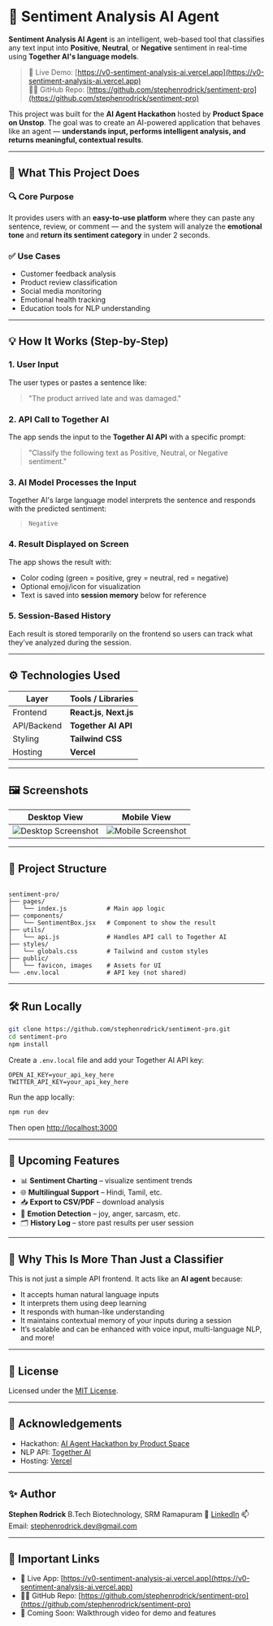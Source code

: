 # 🧠 Sentiment Analysis AI Agent

**Sentiment Analysis AI Agent** is an intelligent, web-based tool that classifies any text input into **Positive**, **Neutral**, or **Negative** sentiment in real-time using **Together AI's language models**.

> 🔗 Live Demo: [https://v0-sentiment-analysis-ai.vercel.app](https://v0-sentiment-analysis-ai.vercel.app)  
> 🧑‍💻 GitHub Repo: [https://github.com/stephenrodrick/sentiment-pro](https://github.com/stephenrodrick/sentiment-pro)

This project was built for the **AI Agent Hackathon** hosted by **Product Space on Unstop**. The goal was to create an AI-powered application that behaves like an agent — **understands input, performs intelligent analysis, and returns meaningful, contextual results**.

---

## 📌 What This Project Does

### 🔍 Core Purpose
It provides users with an **easy-to-use platform** where they can paste any sentence, review, or comment — and the system will analyze the **emotional tone** and **return its sentiment category** in under 2 seconds.

### ✅ Use Cases
- Customer feedback analysis
- Product review classification
- Social media monitoring
- Emotional health tracking
- Education tools for NLP understanding

---

## 💡 How It Works (Step-by-Step)

### 1. **User Input**
The user types or pastes a sentence like:
> "The product arrived late and was damaged."

### 2. **API Call to Together AI**
The app sends the input to the **Together AI API** with a specific prompt:
> "Classify the following text as Positive, Neutral, or Negative sentiment."

### 3. **AI Model Processes the Input**
Together AI's large language model interprets the sentence and responds with the predicted sentiment:
> `Negative`

### 4. **Result Displayed on Screen**
The app shows the result with:
- Color coding (green = positive, grey = neutral, red = negative)
- Optional emoji/icon for visualization
- Text is saved into **session memory** below for reference

### 5. **Session-Based History**
Each result is stored temporarily on the frontend so users can track what they’ve analyzed during the session.

---

## ⚙️ Technologies Used

| Layer       | Tools / Libraries          |
|-------------|----------------------------|
| Frontend    | **React.js**, **Next.js**  |
| API/Backend | **Together AI API**        |
| Styling     | **Tailwind CSS**           |
| Hosting     | **Vercel**                 |

---

## 🖼️ Screenshots

| Desktop View | Mobile View |
|--------------|-------------|
| ![Desktop Screenshot](./public/screenshot1.jpg) | ![Mobile Screenshot](./public/screenshot2.jpg) |

---

## 🧱 Project Structure

```

sentiment-pro/
├── pages/
│   └── index.js           # Main app logic
├── components/
│   └── SentimentBox.jsx   # Component to show the result
├── utils/
│   └── api.js             # Handles API call to Together AI
├── styles/
│   └── globals.css        # Tailwind and custom styles
├── public/
│   └── favicon, images    # Assets for UI
└── .env.local             # API key (not shared)

````

---

## 🛠️ Run Locally

```bash
git clone https://github.com/stephenrodrick/sentiment-pro.git
cd sentiment-pro
npm install
````

Create a `.env.local` file and add your Together AI API key:

```env
OPEN_AI_KEY=your_api_key_here
TWITTER_API_KEY=your_api_key_here
```

Run the app locally:

```bash
npm run dev
```

Then open [http://localhost:3000](http://localhost:3000)

---

## 🔮 Upcoming Features

* 📊 **Sentiment Charting** – visualize sentiment trends
* 🌐 **Multilingual Support** – Hindi, Tamil, etc.
* 📥 **Export to CSV/PDF** – download analysis
* 🧠 **Emotion Detection** – joy, anger, sarcasm, etc.
* 🗂️ **History Log** – store past results per user session

---

## 🧠 Why This Is More Than Just a Classifier

This is not just a simple API frontend. It acts like an **AI agent** because:

* It accepts human natural language inputs
* It interprets them using deep learning
* It responds with human-like understanding
* It maintains contextual memory of your inputs during a session
* It’s scalable and can be enhanced with voice input, multi-language NLP, and more!

---

## 📄 License

Licensed under the [MIT License](LICENSE).

---

## 🙌 Acknowledgements

* Hackathon: [AI Agent Hackathon by Product Space](https://unstop.com/hackathons/ai-agent-hackathon-product-space-1512428)
* NLP API: [Together AI](https://www.together.ai/)
* Hosting: [Vercel](https://vercel.com/)

---

## ✨ Author

**Stephen Rodrick**
B.Tech Biotechnology, SRM Ramapuram
🔗 [LinkedIn](https://www.linkedin.com/in/stephen-rodrick)
📫 Email: [stephenrodrick.dev@gmail.com](mailto:stephenrodrick17@gmail.com)

---

## 🔗 Important Links

* 🔴 Live App: [https://v0-sentiment-analysis-ai.vercel.app](https://v0-sentiment-analysis-ai.vercel.app)
* 🧑‍💻 GitHub Repo: [https://github.com/stephenrodrick/sentiment-pro](https://github.com/stephenrodrick/sentiment-pro)
* 🎥 Coming Soon: Walkthrough video for demo and features

```


